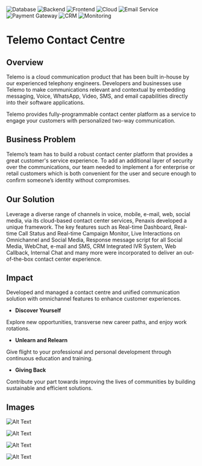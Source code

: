 ![Database](https://img.shields.io/badge/Database-MongoDB-47A248?logo=mongodb)
![Backend](https://img.shields.io/badge/Backend-Golang-00ADD8?logo=go)
![Frontend](https://img.shields.io/badge/Frontend-AngularJS-DD0031?logo=angularjs)
![Cloud](https://img.shields.io/badge/Cloud-AWS-FF9900?logo=amazonaws)
![Email Service](https://img.shields.io/badge/Email-SendGrid-0085CA?logo=sendgrid)
![Payment Gateway](https://img.shields.io/badge/Payment-Razorpay-0C3CFF?logo=razorpay)
![CRM](https://img.shields.io/badge/CRM-Salesforce-00A1E0?logo=salesforce)
![Monitoring](https://img.shields.io/badge/Monitoring-Grafana-F46800?logo=grafana)
# Telemo Contact Centre
## Overview
Telemo is a cloud communication product that has been built in-house by our experienced telephony engineers. Developers and businesses use Telemo to make communications relevant and contextual by embedding messaging, Voice, WhatsApp, Video, SMS, and email capabilities directly into their software applications.

Telemo provides fully-programmable contact center platform as a service to engage your customers with personalized two-way communication.
## Business Problem
Telemo’s team has to build a robust contact center platform that provides a great customer's service experience. To add an additional layer of security over the communications, our team needed to implement a for enterprise or retail customers which is both convenient for the user and secure enough to conﬁrm someone’s identity without compromises.
## Our Solution
Leverage a diverse range of channels in voice, mobile, e-mail, web, social media, via its cloud-based contact center services, Penaxis developed a unique framework.
The key features such as Real-time Dashboard, Real-time Call Status and Real-time Campaign Monitor, Live Interactions on Omnichannel and Social Media, Response message script for all Social Media, WebChat, e-mail and SMS, CRM Integrated IVR System, Web Callback, Internal Chat and many more were incorporated to deliver an out-of-the-box contact center experience.
## Impact
Developed and managed a contact centre and unified communication solution with omnichannel features to enhance customer experiences.
- **Discover Yourself**

Explore new opportunities, transverse new career paths, and enjoy work rotations.

- **Unlearn and Relearn**

Give flight to your professional and personal development through continuous education and training.

- **Giving Back**

Contribute your part towards improving the lives of communities by building sustainable and efficient solutions.
## Images

![Alt Text](https://www.startelelogic.com/images/case-study/telemo/telemo-bnr.webp)

![Alt Text](https://www.startelelogic.com/images/case-study/telemo/overview.webp)

![Alt Text](https://www.startelelogic.com/images/case-study/telemo/telemo-slider-2.webp)

![Alt Text](https://www.startelelogic.com/images/case-study/telemo/telemo-slider-1.webp)
